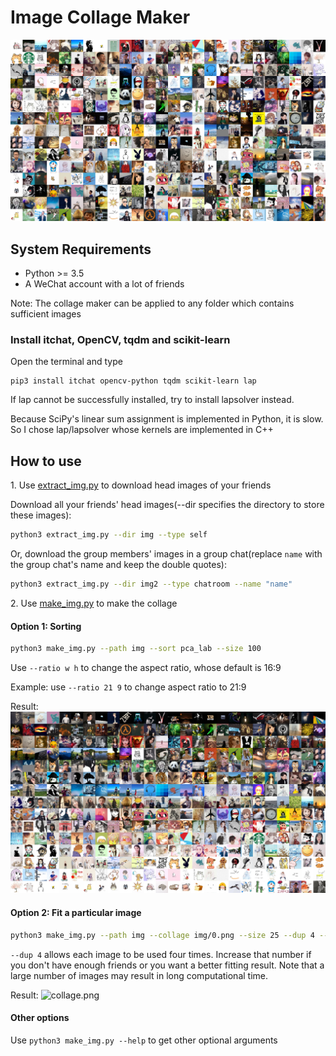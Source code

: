 # Image Collage Maker

![](result-rand.png)


## System Requirements

- Python >= 3.5
- A WeChat account with a lot of friends

Note: The collage maker can be applied to any folder which contains sufficient images

### Install itchat, OpenCV, tqdm and scikit-learn

Open the terminal and type

```
pip3 install itchat opencv-python tqdm scikit-learn lap
```

If lap cannot be successfully installed, try to install lapsolver instead.
 
Because SciPy's linear sum assignment is implemented in Python, it is slow. So I chose lap/lapsolver whose kernels are implemented in C++

## How to use

1\. Use [extract_img.py](extract_img.py) to download head images of your friends

Download all your friends' head images(--dir specifies the directory to store these images):
```bash
python3 extract_img.py --dir img --type self
```

Or, download the group members' images in a group chat(replace ```name``` with the group chat's name and keep the double quotes):
```bash
python3 extract_img.py --dir img2 --type chatroom --name "name"
```

2\. Use [make_img.py](make_img.py) to make the collage

#### Option 1: Sorting

```bash
python3 make_img.py --path img --sort pca_lab --size 100
```

Use ```--ratio w h``` to change the aspect ratio, whose default is 16:9

Example: use ```--ratio 21 9``` to change aspect ratio to 21:9

Result:
![PCA-LAB](result-tsne_bgr.png)

#### Option 2: Fit a particular image

```bash
python3 make_img.py --path img --collage img/0.png --size 25 --dup 4 --out collage.png
```

```--dup 4``` allows each image to be used four times. Increase that number if you don't have enough friends or you want a better fitting result. Note that a large number of images may result in long computational time.

Result: 
![collage.png](collage.png)

#### Other options

Use ```python3 make_img.py --help``` to get other optional arguments



